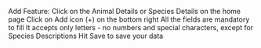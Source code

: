 Add Feature:
	Click on the Animal Details or Species Details on the home page
 	Click on Add icon (+) on the bottom right
  		All the fields are mandatory to fill
		It accepts only letters - no numbers and special characters, except for Species Descriptions
  	Hit Save to save your data
  
